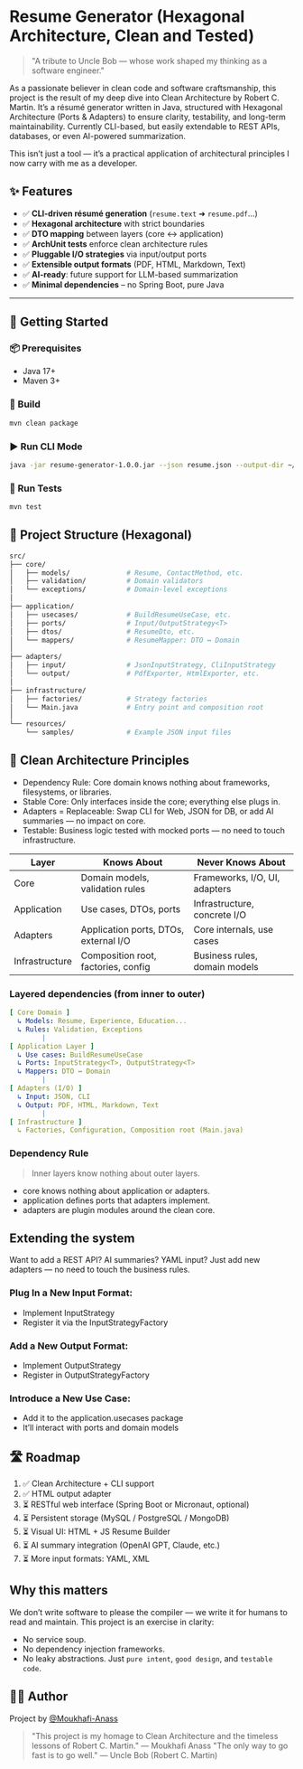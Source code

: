 # Resume Generator (Hexagonal Architecture, Clean and Tested)

> "A tribute to Uncle Bob — whose work shaped my thinking as a software engineer."

As a passionate believer in clean code and software craftsmanship, this project is the result of my deep dive into Clean Architecture by Robert C. Martin.
It’s a résumé generator written in Java, structured with Hexagonal Architecture (Ports & Adapters) to ensure clarity, testability, and long-term maintainability.
Currently CLI-based, but easily extendable to REST APIs, databases, or even AI-powered summarization.

This isn’t just a tool — it’s a practical application of architectural principles I now carry with me as a developer.

## ✨ Features

- ✅ **CLI-driven résumé generation** (`resume.text` ➜ `resume.pdf`...)
- ✅ **Hexagonal architecture** with strict boundaries
- ✅ **DTO mapping** between layers (core ↔ application)
- ✅ **ArchUnit tests** enforce clean architecture rules
- ✅ **Pluggable I/O strategies** via input/output ports
- ✅ **Extensible output formats** (PDF, HTML, Markdown, Text)
- ✅ **AI-ready**: future support for LLM-based summarization
- ✅ **Minimal dependencies** – no Spring Boot, pure Java

---

## 🚀 Getting Started

### 📦 Prerequisites

- Java 17+
- Maven 3+

### 🔧 Build

```bash
mvn clean package
```

### ▶️ Run CLI Mode
```bash
java -jar resume-generator-1.0.0.jar --json resume.json --output-dir ~/docs --format TEXT
```

### 🧪 Run Tests
```bash
mvn test
```

## 📁 Project Structure (Hexagonal)

```bash
src/
├── core/
│   ├── models/              # Resume, ContactMethod, etc.
│   ├── validation/          # Domain validators
│   └── exceptions/          # Domain-level exceptions
│
├── application/
│   ├── usecases/            # BuildResumeUseCase, etc.
│   ├── ports/               # Input/OutputStrategy<T>
│   ├── dtos/                # ResumeDto, etc.
│   └── mappers/             # ResumeMapper: DTO ↔ Domain
│
├── adapters/
│   ├── input/               # JsonInputStrategy, CliInputStrategy
│   └── output/              # PdfExporter, HtmlExporter, etc.
│
├── infrastructure/
│   ├── factories/           # Strategy factories
│   └── Main.java            # Entry point and composition root
│
└── resources/
    └── samples/             # Example JSON input files
```

## 🧱 Clean Architecture Principles
* Dependency Rule: Core domain knows nothing about frameworks, filesystems, or libraries.
* Stable Core: Only interfaces inside the core; everything else plugs in.
* Adapters = Replaceable: Swap CLI for Web, JSON for DB, or add AI summaries — no impact on core.
* Testable: Business logic tested with mocked ports — no need to touch infrastructure.

| Layer           | Knows About                           | Never Knows About             |
|-----------------|---------------------------------------|-------------------------------|
| Core            | Domain models, validation rules       | Frameworks, I/O, UI, adapters |
| Application     | Use cases, DTOs, ports                | Infrastructure, concrete I/O  |
| Adapters        | Application ports, DTOs, external I/O | Core internals, use cases     |
| Infrastructure  | Composition root, factories, config   | Business rules, domain models |

### Layered dependencies (from inner to outer)

```yaml
[ Core Domain ]
  ↳ Models: Resume, Experience, Education...
  ↳ Rules: Validation, Exceptions
        |
[ Application Layer ]
  ↳ Use cases: BuildResumeUseCase
  ↳ Ports: InputStrategy<T>, OutputStrategy<T>
  ↳ Mappers: DTO ↔ Domain
        |
[ Adapters (I/O) ]
  ↳ Input: JSON, CLI
  ↳ Output: PDF, HTML, Markdown, Text
        |
[ Infrastructure ]
  ↳ Factories, Configuration, Composition root (Main.java)
```

### Dependency Rule
> Inner layers know nothing about outer layers.
* core knows nothing about application or adapters.
* application defines ports that adapters implement.
* adapters are plugin modules around the clean core.

## Extending the system
Want to add a REST API? AI summaries? YAML input?
Just add new adapters — no need to touch the business rules.
### Plug In a New Input Format:
* Implement InputStrategy
* Register it via the InputStrategyFactory
### Add a New Output Format:
* Implement OutputStrategy
* Register in OutputStrategyFactory
### Introduce a New Use Case:
* Add it to the application.usecases package
* It’ll interact with ports and domain models

## 🛣️ Roadmap
1. ✅ Clean Architecture + CLI support
2. ✅ HTML output adapter
3. ⏳ RESTful web interface (Spring Boot or Micronaut, optional)
4. ⏳ Persistent storage (MySQL / PostgreSQL / MongoDB)
5. ⏳ Visual UI: HTML + JS Resume Builder
6. ⏳ AI summary integration (OpenAI GPT, Claude, etc.)
7. ⏳ More input formats: YAML, XML

## Why this matters
We don’t write software to please the compiler — we write it for humans to read and maintain.
This project is an exercise in clarity:
* No service soup.
* No dependency injection frameworks.
* No leaky abstractions.
Just `pure intent`, `good design`, and `testable code`.

## 👨‍💻 Author
Project by [@Moukhafi-Anass](https://github.com/adeniuobesu)
> "This project is my homage to Clean Architecture and the timeless lessons of Robert C. Martin." — Moukhafi Anass
> "The only way to go fast is to go well." — Uncle Bob (Robert C. Martin)